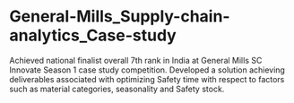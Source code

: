 # General-Mills_Supply-chain-analytics_Case-study
Achieved national finalist overall 7th rank in India at General Mills SC Innovate Season 1 case study competition. Developed a solution achieving deliverables associated with optimizing Safety time with respect to factors such as material categories, seasonality and Safety stock.
